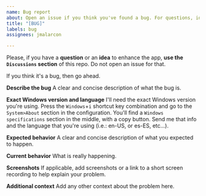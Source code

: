```yaml
---
name: Bug report
about: Open an issue if you think you've found a bug. For questions, ideas and others, go to the `Discussions` section of this repo.
title: "[BUG]"
labels: bug
assignees: jmalarcon

---
```


Please, if you have a **question** or an **idea** to enhance the app, **use the `Discussions` section** of this repo. Do not open an issue for that. 

If you think it's a bug, then go ahead.

**Describe the bug**
A clear and concise description of what the bug is.

**Exact Windows version and language**
I'll need the exact Windows version you're using. Press the `Windows`+`i` shortcut key combination and go to the `System>About` section in the configuration. You'll find a `Windows specifications` section in the middle, with a copy button. Send me that info and the language that you're using (i.e.: en-US, or es-ES, etc...).

**Expected behavior**
A clear and concise description of what you expected to happen.

**Current behavior**
What is really happening.

**Screenshots**
If applicable, add screenshots or a link to a short screen recording to help explain your problem.

**Additional context**
Add any other context about the problem here.
